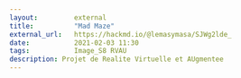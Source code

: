 ```yaml
---
layout:         external
title:          "Mad Maze"
external_url:   https://hackmd.io/@lemasymasa/SJWg2lde_
date:           2021-02-03 11:30
tags:           Image_S8 RVAU
description: Projet de Realite Virtuelle et AUgmentee
---
```

